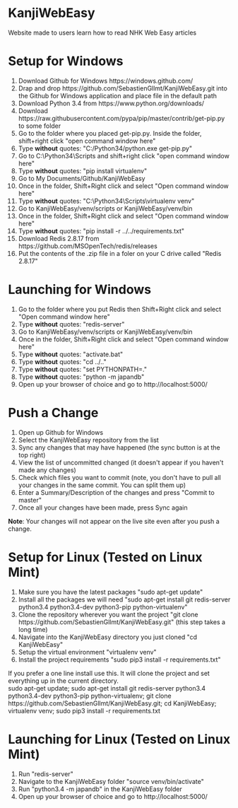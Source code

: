 KanjiWebEasy
============

Website made to users learn how to read NHK Web Easy articles

Setup for Windows
============

<ol>
<li>
Download Github for Windows https://windows.github.com/
</li>
<li>
Drap and drop https://github.com/SebastienGllmt/KanjiWebEasy.git into the Github for Windows application and place file in the default path
</li>
<li>
Download Python 3.4 from https://www.python.org/downloads/
</li>
<li>
Download https://raw.githubusercontent.com/pypa/pip/master/contrib/get-pip.py to some folder
</li>
<li>
Go to the folder where you placed get-pip.py. Inside the folder, shift+right click "open command window here"
</li>
<li>
Type <b>without</b> quotes: "C:/Python34/python.exe get-pip.py"
</li>
<li>
Go to C:\Python34\Scripts and shift+right click "open command window here"
</li>
<li>
Type <b>without</b> quotes: "pip install virtualenv"
</li>
<li>
Go to My Documents/Github/KanjiWebEasy
</li>
<li>
Once in the folder, Shift+Right click and select "Open command window here"
</li>
<li>
Type <b>without</b> quotes: "C:\Python34\Scripts\virtualenv venv"
</li>
<li>
Go to KanjiWebEasy/venv/scripts or KanjiWebEasy/venv/bin
</li>
<li>
Once in the folder, Shift+Right click and select "Open command window here"
</li>
<li>
Type <b>without</b> quotes: "pip install -r ../../requirements.txt"
</li>
<li>
Download Redis 2.8.17 from https://github.com/MSOpenTech/redis/releases
</li>
<li>
Put the contents of the .zip file in a foler on your C drive called "Redis 2.8.17"
</li>
</ol>

Launching for Windows
============
<ol>
<li>
Go to the folder where you put Redis then Shift+Right click and select "Open command window here"
</li>
<li>
Type <b>without</b> quotes: "redis-server"
</li>
<li>
Go to KanjiWebEasy/venv/scripts or KanjiWebEasy/venv/bin
</li>
<li>
Once in the folder, Shift+Right click and select "Open command window here"
</li>
<li>
Type <b>without</b> quotes: "activate.bat"
</li>
<li>
Type <b>without</b> quotes: "cd ../.."
</li>
<li>
Type <b>without</b> quotes: "set PYTHONPATH=."
</li>
<li>
Type <b>without</b> quotes: "python -m japandb"
</li>
<li>
Open up your browser of choice and go to http://localhost:5000/
</li>
</ol>

Push a Change
============
<ol>
<li>
Open up Github for Windows
</li>
<li>
Select the KanjiWebEasy repository from the list
</li>
<li>
Sync any changes that may have happened (the sync button is at the top right)
</li>
<li>
View the list of uncommitted changed (it doesn't appear if you haven't made any changes)
</li>
<li>
Check which files you want to commit (note, you don't have to pull all your changes in the same commit. You can split them up)
</li>
<li>
Enter a Summary/Description of the changes and press "Commit to master"
</li>
<li>
Once all your changes have been made, press Sync again
</li>
</ol>

<b>Note</b>: Your changes will not appear on the live site even after you push a change.

Setup for Linux (Tested on Linux Mint)
============

<ol>
<li>
Make sure you have the latest packages "sudo apt-get update"
</li>
<li>
Install all the packages we will need "sudo apt-get install git redis-server python3.4 python3.4-dev python3-pip python-virtualenv"
</li>
<li>
Clone the repository wherever you want the project "git clone https://github.com/SebastienGllmt/KanjiWebEasy.git" (this step takes a long time)
</li>
<li>
Navigate into the KanjiWebEasy directory you just cloned "cd KanjiWebEasy"
</li>
<li>
Setup the virtual environment "virtualenv venv"
</li>
<li>
Install the project requirements "sudo pip3 install -r requirements.txt"
</li>
</ol>
<div>
If you prefer a one line install use this. It will clone the project and set everything up in the current directory. <br>
sudo apt-get update; sudo apt-get install git redis-server python3.4 python3.4-dev python3-pip python-virtualenv; git clone https://github.com/SebastienGllmt/KanjiWebEasy.git; cd KanjiWebEasy; virtualenv venv; sudo pip3 install -r requirements.txt
</div>

Launching for Linux (Tested on Linux Mint)
============
<ol>
<li>
Run "redis-server"
</li>
<li>
Navigate to the KanjiWebEasy folder "source venv/bin/activate"
</li>
<li>
Run "python3.4 -m japandb" in the KanjiWebEasy folder
</li>
<li>
Open up your browser of choice and go to http://localhost:5000/
</li>
</ol>